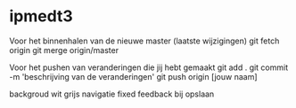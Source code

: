 # ipmedt3

Voor het binnenhalen van de nieuwe master (laatste wijzigingen)
git fetch origin
git merge origin/master

Voor het pushen van veranderingen die jij hebt gemaakt
git add .
git commit -m 'beschrijving van de veranderingen'
git push origin [jouw naam]


backgroud wit grijs
navigatie fixed
feedback bij opslaan
